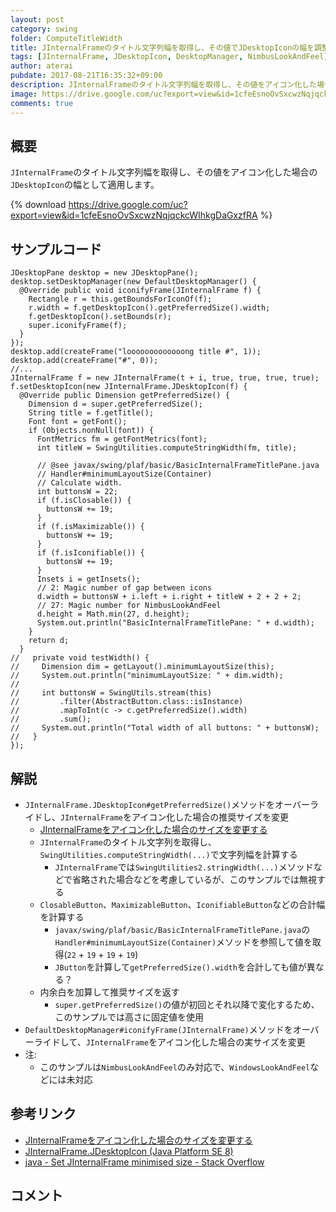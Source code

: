 ```yaml
---
layout: post
category: swing
folder: ComputeTitleWidth
title: JInternalFrameのタイトル文字列幅を取得し、その値でJDesktopIconの幅を調整する
tags: [JInternalFrame, JDesktopIcon, DesktopManager, NimbusLookAndFeel]
author: aterai
pubdate: 2017-08-21T16:35:32+09:00
description: JInternalFrameのタイトル文字列幅を取得し、その値をアイコン化した場合のJDesktopIconの幅として適用します。
image: https://drive.google.com/uc?export=view&id=1cfeEsnoOvSxcwzNqjqckcWIhkgDaGxzfRA
comments: true
---
```

## 概要
`JInternalFrame`のタイトル文字列幅を取得し、その値をアイコン化した場合の`JDesktopIcon`の幅として適用します。

{% download https://drive.google.com/uc?export=view&id=1cfeEsnoOvSxcwzNqjqckcWIhkgDaGxzfRA %}

## サンプルコード
<pre class="prettyprint"><code>JDesktopPane desktop = new JDesktopPane();
desktop.setDesktopManager(new DefaultDesktopManager() {
  @Override public void iconifyFrame(JInternalFrame f) {
    Rectangle r = this.getBoundsForIconOf(f);
    r.width = f.getDesktopIcon().getPreferredSize().width;
    f.getDesktopIcon().setBounds(r);
    super.iconifyFrame(f);
  }
});
desktop.add(createFrame("looooooooooooong title #", 1));
desktop.add(createFrame("#", 0));
//...
JInternalFrame f = new JInternalFrame(t + i, true, true, true, true);
f.setDesktopIcon(new JInternalFrame.JDesktopIcon(f) {
  @Override public Dimension getPreferredSize() {
    Dimension d = super.getPreferredSize();
    String title = f.getTitle();
    Font font = getFont();
    if (Objects.nonNull(font)) {
      FontMetrics fm = getFontMetrics(font);
      int titleW = SwingUtilities.computeStringWidth(fm, title);

      // @see javax/swing/plaf/basic/BasicInternalFrameTitlePane.java
      // Handler#minimumLayoutSize(Container)
      // Calculate width.
      int buttonsW = 22;
      if (f.isClosable()) {
        buttonsW += 19;
      }
      if (f.isMaximizable()) {
        buttonsW += 19;
      }
      if (f.isIconifiable()) {
        buttonsW += 19;
      }
      Insets i = getInsets();
      // 2: Magic number of gap between icons
      d.width = buttonsW + i.left + i.right + titleW + 2 + 2 + 2;
      // 27: Magic number for NimbusLookAndFeel
      d.height = Math.min(27, d.height);
      System.out.println("BasicInternalFrameTitlePane: " + d.width);
    }
    return d;
  }
//   private void testWidth() {
//     Dimension dim = getLayout().minimumLayoutSize(this);
//     System.out.println("minimumLayoutSize: " + dim.width);
//
//     int buttonsW = SwingUtils.stream(this)
//         .filter(AbstractButton.class::isInstance)
//         .mapToInt(c -&gt; c.getPreferredSize().width)
//         .sum();
//     System.out.println("Total width of all buttons: " + buttonsW);
//   }
});
</code></pre>

## 解説
- `JInternalFrame.JDesktopIcon#getPreferredSize()`メソッドをオーバーライドし、`JInternalFrame`をアイコン化した場合の推奨サイズを変更
    - [JInternalFrameをアイコン化した場合のサイズを変更する](http://ateraimemo.com/Swing/DesktopIconSize.html)
    - `JInternalFrame`のタイトル文字列を取得し、`SwingUtilities.computeStringWidth(...)`で文字列幅を計算する
        - `JInternalFrame`では`SwingUtilities2.stringWidth(...)`メソッドなどで省略された場合などを考慮しているが、このサンプルでは無視する
    - `ClosableButton`、`MaximizableButton`、`IconifiableButton`などの合計幅を計算する
        - `javax/swing/plaf/basic/BasicInternalFrameTitlePane.java`の`Handler#minimumLayoutSize(Container)`メソッドを参照して値を取得(`22` + `19` + `19` + `19`)
        - `JButton`を計算して`getPreferredSize().width`を合計しても値が異なる？
    - 内余白を加算して推奨サイズを返す
        - `super.getPreferredSize()`の値が初回とそれ以降で変化するため、このサンプルでは高さに固定値を使用
- `DefaultDesktopManager#iconifyFrame(JInternalFrame)`メソッドをオーバーライドして、`JInternalFrame`をアイコン化した場合の実サイズを変更
- 注:
    - このサンプルは`NimbusLookAndFeel`のみ対応で、`WindowsLookAndFeel`などには未対応

<!-- dummy comment line for breaking list -->

## 参考リンク
- [JInternalFrameをアイコン化した場合のサイズを変更する](http://ateraimemo.com/Swing/DesktopIconSize.html)
- [JInternalFrame.JDesktopIcon (Java Platform SE 8)](https://docs.oracle.com/javase/jp/8/docs/api/javax/swing/JInternalFrame.JDesktopIcon.html)
- [java - Set JInternalFrame minimised size - Stack Overflow](https://stackoverflow.com/questions/45467212/set-jinternalframe-minimised-size/45499229#45499229)

<!-- dummy comment line for breaking list -->

## コメント

